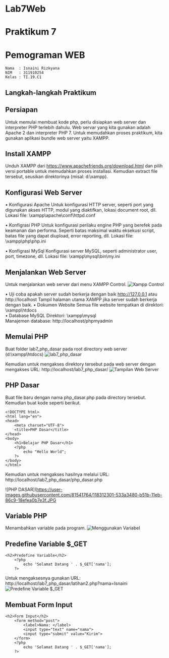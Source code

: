 # Lab7Web

# Praktikum 7

# Pemograman WEB

~~~
Nama  : Isnaini Rizkyana
NIM   : 311910254
Kelas : TI.19.C1
~~~
## Langkah-langkah Praktikum
## Persiapan
Untuk memulai membuat kode php, perlu disiapkan web server dan interpreter PHP terlebih dahulu.
Web servar yang kita gunakan adalah Apache 2 dan interpreter PHP 7. Untuk memudahkan proses praktikum, kita gunakan aplikasi bundle web server yaitu XAMPP.

## Install XAMPP
Unduh XAMPP dari https://www.apachefriends.org/download.html dan pilih versi portable untuk memudahkan proses installasi. Kemudian extract file tersebut, seusikan direktorinya (misal: d:\xampp).

## Konfigurasi Web Server
• Konfigurasi Apache
  Untuk konfigurasi HTTP server, seperti port yang digunakan akses HTTP, modul yang diaktifkan, lokasi document root, dll.
  Lokasi file: \xampp\apache\conf\httpd.conf
  
• Konfigrasi PHP
  Untuk konfigurasi perilaku engine PHP yang berefek pada keamanan dan performa. Seperti batas maksimal waktu eksekusi script, batas file yang dapat diupload, error reporting,
  dll.
  Lokasi file: \xampp\php\php.ini
  
• Konfigrasi MySql
  Konfigurasi server MySQL, seperti administrator user, port, timezone, dll.
  Lokasi file: \xampp\mysql\bin\my.ini
  
## Menjalankan Web Server
Untuk menjalankan web server dari menu XAMPP Control.
![Xampp Control](https://user-images.githubusercontent.com/81541764/118308151-d3f63200-b515-11eb-8f17-616db1cd36b3.JPG)

• Uji coba apakah server sudah berkerja dengan baik
  http://127.0.0.1 atau http://localhost
  Tampil halaman utama XAMPP jika server sudah berkerja dengan baik.
• Dokumen Website
  Semua file website tempatkan di direktori: \xampp\htdocs\
• Database MySQL
  Direktori: \xampp\mysql\
  Manajemen database: http://localhost/phpmyadmin
  
## Memulai PHP
Buat folder lab7_php_dasar pada root directory web server (d:\xampp\htdocs)
![lab7_php_dasar](https://user-images.githubusercontent.com/81541764/118308562-4cf58980-b516-11eb-998f-9f77b5f584d2.JPG)

Kemudian untuk mengakses direktory tersebut pada web server dengan mengakses URL: http://localhost/lab7_php_dasar/
![Tampilan Web Server](https://user-images.githubusercontent.com/81541764/118308784-90e88e80-b516-11eb-8f8a-155554c57bfc.JPG)

## PHP Dasar
Buat file baru dengan nama php_dasar.php pada directory tersebut. Kemudian buat kode seperti berikut.
~~~
<!DOCTYPE html>
<html lang="en">
<head>
    <meta charset="UTF-8">
    <title>PHP Dasar</title>
</head>
<body>
    <h1>Belajar PHP Dasar</h1>
    <?php
        echo "Hello World";
    ?>
</body>
</html>
~~~
Kemudian untuk mengakses hasilnya melalui URL: http://localhost/lab7_php_dasar/php_dasar.php

![PHP DASAR](https://user-images.githubusercontent.com/81541764/118312301-533a3480-b51b-11eb-86c9-18efea0b7e3f.JPG

## Variable PHP
Menambahkan variable pada program.
![Menggunakan Variabel](https://user-images.githubusercontent.com/81541764/118312633-d8254e00-b51b-11eb-8932-cbd93e04c8a0.JPG)

## Predefine Variable $_GET
~~~
<h2>Predefine Variable</h2>
    <?php 
        echo 'Selamat Datang ' . $_GET['nama'];
    ?>
~~~
Untuk mengaksesnya gunakan URL: http://localhost/lab7_php_dasar/latihan2.php?nama=Isnaini
![Predefine Variable $_GET](https://user-images.githubusercontent.com/81541764/118315886-4cfa8700-b520-11eb-9905-db268749ad2c.JPG)

## Membuat Form Input
~~~
<h2>Form Input</h2>
    <form method="post">
        <label>Nama: </label>
        <input type="text" name="nama">
        <input type="submit" value="Kirim">
    </form>
    <?php 
        echo 'Selamat Datang ' . $_GET['nama'];
    ?>
~~~


